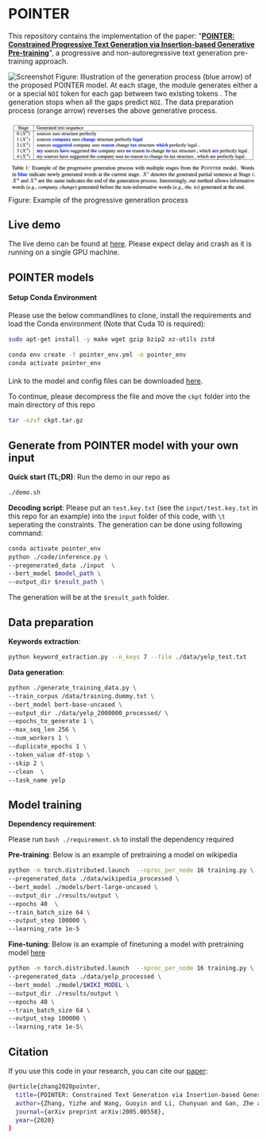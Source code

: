 # POINTER
This repository contains the implementation of the paper: "[**POINTER: Constrained Progressive Text Generation via Insertion-based Generative Pre-training**](https://arxiv.org/abs/2005.00558)", a progressive and non-autoregressive text generation pre-training approach. 

![Screenshot](pointer.png) Figure: Illustration of the generation process (blue arrow) of the proposed POINTER model. At each stage, the module generates either a
or a special `NOI` token
for each gap between two existing tokens . The generation stops when all the gaps predict `NOI`. The data preparation process (orange arrow) reverses the above generative process.

![Screenshot](example.png) Figure: Example of the progressive generation process



## Live demo
The live demo can be found at [here](http://52.247.25.3:8900). Please expect delay and crash as it is running on a single GPU machine. 


## POINTER models


#### Setup Conda Environment

Please use the below commandlines to clone, install the requirements and load the Conda environment (Note that Cuda 10 is required):


```bash
sudo apt-get install -y make wget gzip bzip2 xz-utils zstd
```

```bash
conda env create -f pointer_env.yml -n pointer_env
conda activate pointer_env
```

  
#### 

Link to the model and config files can be downloaded [here](https://yizzhang.blob.core.windows.net/insertiont/ckpt.tar.gz?st=2020-08-18T20%3A49%3A02Z&se=2024-01-16T20%3A49%3A00Z&sp=rl&sv=2018-03-28&sr=b&sig=PKrSJt38cmY0P%2FBcZuyK%2Btm3bXyYzzfazaqTu1%2F%2FDtc%3D).  

To continue, please decompress the file and move the `ckpt` folder into the main directory of this repo
```bash
tar -xzvf ckpt.tar.gz
```

  
  
## Generate from POINTER model with your own input


**Quick start (TL;DR)**:
Run the demo in our repo as
```bash
./demo.sh
```

**Decoding script**:
Please put an `test.key.txt` (see the `input/test.key.txt` in this repo for an example) into the `input` folder of this code, with `\t` seperating the constraints. The generation can be done using following command:
  
```bash
conda activate pointer_env
python ./code/inference.py \
--pregenerated_data ./input  \
--bert_model $model_path \
--output_dir $result_path \
```
The generation will be at the `$result_path` folder.



## Data preparation


**Keywords extraction**:
```bash
python keyword_extraction.py --n_keys 7 --file ./data/yelp_test.txt
```

**Data generation**:
```bash
python ./generate_training_data.py \
--train_corpus /data/training.dummy.txt \
--bert_model bert-base-uncased \
--output_dir ./data/yelp_2000000_processed/ \
--epochs_to_generate 1 \
--max_seq_len 256 \
--num_workers 1 \
--duplicate_epochs 1 \
--token_value df-stop \
--skip 2 \
--clean  \
--task_name yelp
```


## Model training


**Dependency requirement**:

Please run `bash ./requirement.sh` to install the dependency required

**Pre-training**:
Below is an example of pretraining a model on wikipedia

```bash
python -m torch.distributed.launch  --nproc_per_node 16 training.py \
--pregenerated_data ./data/wikipedia_processed \
--bert_model ./models/bert-large-uncased \
--output_dir ./results/output \
--epochs 40  \
--train_batch_size 64 \
--output_step 100000 \
--learning_rate 1e-5 
```

**Fine-tuning**:
Below is an example of finetuning a model with pretraining model [here](https://yizzhang.blob.core.windows.net/insertiont/ckpt.tar.gz?st=2020-08-18T20%3A49%3A02Z&se=2024-01-16T20%3A49%3A00Z&sp=rl&sv=2018-03-28&sr=b&sig=PKrSJt38cmY0P%2FBcZuyK%2Btm3bXyYzzfazaqTu1%2F%2FDtc%3D)

```bash
python -m torch.distributed.launch  --nproc_per_node 16 training.py \
--pregenerated_data ./data/yelp_processed \
--bert_model ./model/$WIKI_MODEL \
--output_dir ./results/output \
--epochs 40 \
--train_batch_size 64 \
--output_step 100000 \
--learning_rate 1e-5\
```


## Citation
If you use this code in your research, you can cite our [paper](https://arxiv.org/abs/2005.00558):
```bash
@article{zhang2020pointer,
  title={POINTER: Constrained Text Generation via Insertion-based Generative Pre-training},
  author={Zhang, Yizhe and Wang, Guoyin and Li, Chunyuan and Gan, Zhe and Brockett, Chris and Dolan, Bill},
  journal={arXiv preprint arXiv:2005.00558},
  year={2020}
}
```
